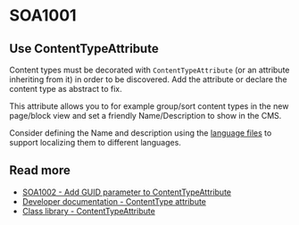 # SOA1001

## Use ContentTypeAttribute

Content types must be decorated with `ContentTypeAttribute`
(or an attribute inheriting from it)
in order to be discovered. Add the attribute or declare the
content type as abstract to fix.

This attribute allows you to for example group/sort content types in the
new page/block view and set a friendly Name/Description to show in the CMS.

Consider defining the Name and description using the
[language files](https://docs.developers.optimizely.com/content-cloud/v12.0.0-content-cloud/docs/localizing-the-user-interface)
to support localizing them to different languages.

## Read more
- [SOA1002 - Add GUID parameter to ContentTypeAttribute](https://github.com/Stekeblad/stekeblad.optimizely.analyzers/blob/master/doc/Analyzers/SOA1002.md)
- [Developer documentation - ContentType attribute](https://docs.developers.optimizely.com/content-cloud/v12.0.0-content-cloud/docs/attributes)
- [Class library - ContentTypeAttribute](https://world.optimizely.com/CsClassLibraries/cms/EPiServer.DataAnnotations.ContentTypeAttribute?version=12)